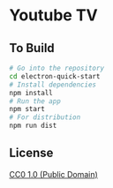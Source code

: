 # Youtube TV

## To Build

```bash
# Go into the repository
cd electron-quick-start
# Install dependencies
npm install
# Run the app
npm start
# For distribution
npm run dist
```

## License

[CC0 1.0 (Public Domain)](LICENSE.md)
